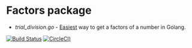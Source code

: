# Factors package

*  *trial_division.go* - [Easiest](https://en.wikipedia.org/wiki/Trial_division) way to get a factors of a number in Golang.

[![Build Status](https://travis-ci.com/gomth/factors.svg?branch=main)](https://travis-ci.com/gomth/factors)
[![CircleCI](https://circleci.com/gh/gomth/factors/tree/main.svg?style=svg))](https://circleci.com/gh/gomth/factors/tree/main)